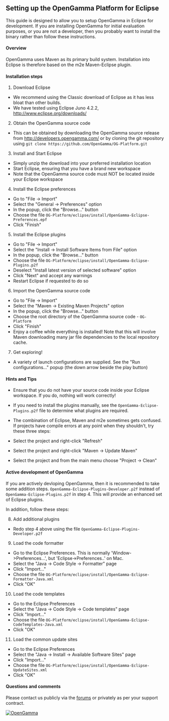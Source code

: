 Setting up the OpenGamma Platform for Eclipse
---------------------------------------------

This guide is designed to allow you to setup OpenGamma in Eclipse for development.
If you are installing OpenGamma for initial evaluation purposes, or you are not a developer,
then you probably want to install the binary rather than follow these instructions.


#### Overview

OpenGamma uses Maven as its primary build system.
Installation into Eclipse is therefore based on the m2e Maven-Eclipse plugin.


#### Installation steps

1. Download Eclipse
 - We recommend using the Classic download of Eclipse as it has less bloat than other builds.
 - We have tested using Eclipse Juno 4.2.2, http://www.eclipse.org/downloads/
  
2. Obtain the OpenGamma source code
 - This can be obtained by downloading the OpenGamma source release from http://developers.opengamma.com/
   or by cloning the git repository using `git clone https://github.com/OpenGamma/OG-Platform.git`

3. Install and Start Eclipse
 - Simply unzip the download into your preferred installation location
 - Start Eclipse, ensuring that you have a brand new workspace
 - Note that the OpenGamma source code must NOT be located inside your Eclipse workspace
  
4. Install the Eclipse preferences
 - Go to "File -> Import"
 - Select the "General -> Preferences" option
 - In the popup, click the "Browse..." button
 - Choose the file `OG-Platform/eclipse/install/OpenGamma-Eclipse-Preferences.epf`
 - Click "Finish"

5. Install the Eclipse plugins
 - Go to "File -> Import"
 - Select the "Install -> Install Software Items from File" option
 - In the popup, click the "Browse..." button
 - Choose the file `OG-Platform/eclipse/install/OpenGamma-Eclipse-Plugins.p2f`
 - Deselect "Install latest version of selected software" option
 - Click "Next" and accept any warnings
 - Restart Eclipse if requested to do so
  
6. Import the OpenGamma source code
 - Go to "File -> Import"
 - Select the "Maven -> Existing Maven Projects" option
 - In the popup, click the "Browse..." button
 - Choose the root directory of the OpenGamma source code - `OG-Platform`
 - Click "Finish"
 - Enjoy a coffee while everything is installed!
   Note that this will involve Maven downloading many jar file dependencies to the local repository cache.

7. Get exploring!
 - A variety of launch configurations are supplied.
   See the "Run configurations..." popup (the down arrow beside the play button)


#### Hints and Tips

- Ensure that you do not have your source code inside your Eclipse workspace.
  If you do, nothing will work correctly!

- If you need to install the plugins manually, see the `OpenGamma-Eclipse-Plugins.p2f`
  file to determine what plugins are required.

- The combination of Eclipse, Maven and m2e sometimes gets confused.
  If projects have compile errors at any point when they shouldn't, try these three steps:
 - Select the project and right-click "Refresh"
 - Select the project and right-click "Maven -> Update Maven"
 - Select the project and from the main menu choose "Project -> Clean"


#### Active development of OpenGamma

If you are actively devloping OpenGamma, then it is recommended to take some addition steps.
`OpenGamma-Eclipse-Plugins-Developer.p2f` instead of `OpenGamma-Eclipse-Plugins.p2f` in step 4.
This will provide an enhanced set of Eclipse plugins.

In addition, follow these steps:

8. Add additional plugins
 - Redo step 4 above using the file `OpenGamma-Eclipse-Plugins-Developer.p2f`

9. Load the code formatter
 - Go to the Eclipse Preferences.
   This is normally 'Window->Preferences...', but 'Eclipse->Preferences..' on Mac.
 - Select the "Java -> Code Style -> Formatter" page
 - Click "Import..."
 - Choose the file `OG-Platform/eclipse/install/OpenGamma-Eclipse-Formatter-Java.xml`
 - Click "OK"

10. Load the code templates
 - Go to the Eclipse Preferences
 - Select the "Java -> Code Style -> Code templates" page
 - Click "Import..."
 - Choose the file `OG-Platform/eclipse/install/OpenGamma-Eclipse-CodeTemplates-Java.xml`
 - Click "OK"

11. Load the common update sites
 - Go to the Eclipse Preferences
 - Select the "Java -> Install -> Available Software Sites" page
 - Click "Import..."
 - Choose the file `OG-Platform/eclipse/install/OpenGamma-Eclipse-UpdateSites.xml`
 - Click "OK"


#### Questions and comments

Please contact us publicly via the [forums](http://forums.opengamma.com/) or
privately as per your support contract.

[![OpenGamma](http://developers.opengamma.com/res/display/default/chrome/masthead_logo.png "OpenGamma")](http://developers.opengamma.com)

